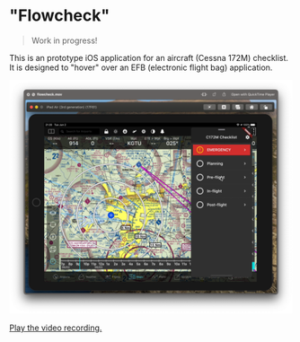 # "Flowcheck"

> Work in progress!

This is an prototype iOS application for an aircraft (Cessna 172M) checklist. It is designed to "hover" over an EFB
(electronic flight bag) application.

![](./docs/static/flowcheck.png)

[Play the video recording.](./docs/static/flowcheck.mp4)

